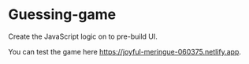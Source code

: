 # Guessing-game
 Create the JavaScript logic on to pre-build UI.

You can test the game here https://joyful-meringue-060375.netlify.app.
